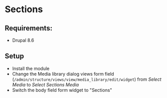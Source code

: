 # Sections

## Requirements:
* Drupal 8.6

## Setup
* Install the module
* Change the Media library dialog views form field (`/admin/structure/views/view/media_library/edit/widget`) 
from *Select Media* to *Select Sections Media*
* Switch the body field form widget to "Sections"

